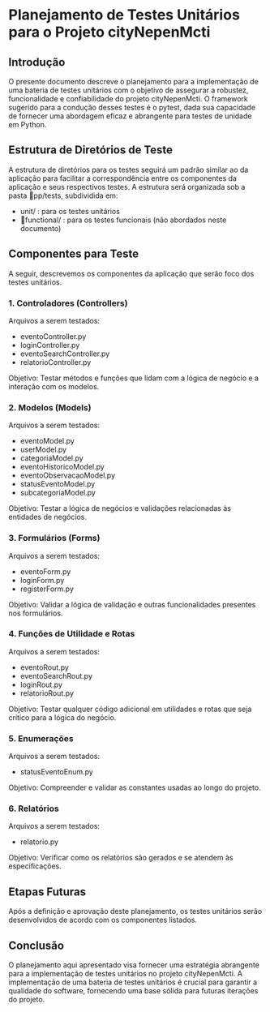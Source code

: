 # Planejamento de Testes Unitários para o Projeto cityNepenMcti

## Introdução

O presente documento descreve o planejamento para a implementação de uma bateria de testes unitários com o objetivo de assegurar a robustez, funcionalidade e confiabilidade do projeto cityNepenMcti. O framework sugerido para a condução desses testes é o pytest, dada sua capacidade de fornecer uma abordagem eficaz e abrangente para testes de unidade em Python.

## Estrutura de Diretórios de Teste

A estrutura de diretórios para os testes seguirá um padrão similar ao da aplicação para facilitar a correspondência entre os componentes da aplicação e seus respectivos testes. A estrutura será organizada sob a pasta pp/tests, subdividida em:

- unit/ : para os testes unitários
- functional/ : para os testes funcionais (não abordados neste documento)

## Componentes para Teste

A seguir, descrevemos os componentes da aplicação que serão foco dos testes unitários.

### 1. Controladores (Controllers)

Arquivos a serem testados:

- eventoController.py
- loginController.py
- eventoSearchController.py
- relatorioController.py

Objetivo: Testar métodos e funções que lidam com a lógica de negócio e a interação com os modelos.

### 2. Modelos (Models)

Arquivos a serem testados:

- eventoModel.py
- userModel.py
- categoriaModel.py
- eventoHistoricoModel.py
- eventoObservacaoModel.py
- statusEventoModel.py
- subcategoriaModel.py

Objetivo: Testar a lógica de negócios e validações relacionadas às entidades de negócios.

### 3. Formulários (Forms)

Arquivos a serem testados:

- eventoForm.py
- loginForm.py
- registerForm.py

Objetivo: Validar a lógica de validação e outras funcionalidades presentes nos formulários.

### 4. Funções de Utilidade e Rotas

Arquivos a serem testados:

- eventoRout.py
- eventoSearchRout.py
- loginRout.py
- relatorioRout.py

Objetivo: Testar qualquer código adicional em utilidades e rotas que seja crítico para a lógica do negócio.

### 5. Enumerações

Arquivos a serem testados:

- statusEventoEnum.py

Objetivo: Compreender e validar as constantes usadas ao longo do projeto.

### 6. Relatórios

Arquivos a serem testados:

- relatorio.py

Objetivo: Verificar como os relatórios são gerados e se atendem às especificações.

## Etapas Futuras

Após a definição e aprovação deste planejamento, os testes unitários serão desenvolvidos de acordo com os componentes listados.

## Conclusão

O planejamento aqui apresentado visa fornecer uma estratégia abrangente para a implementação de testes unitários no projeto cityNepenMcti. A implementação de uma bateria de testes unitários é crucial para garantir a qualidade do software, fornecendo uma base sólida para futuras iterações do projeto.
